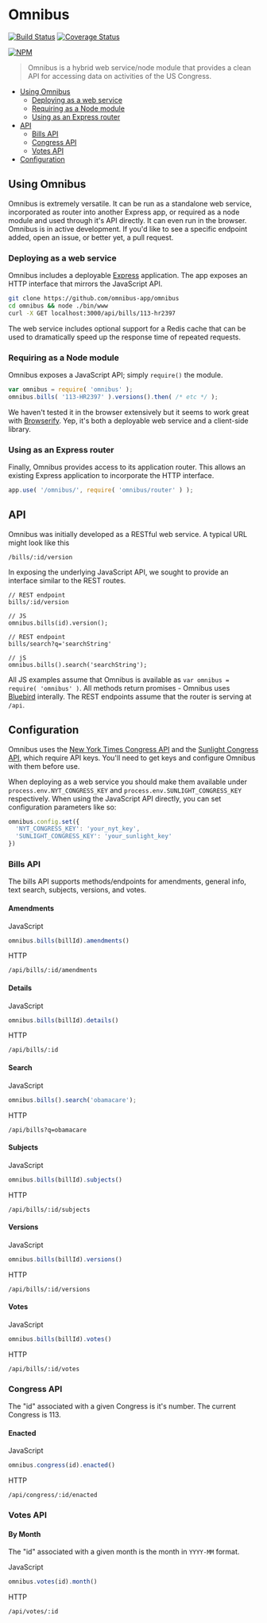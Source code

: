 # Omnibus

[![Build Status](https://img.shields.io/travis/omnibus-app/omnibus-backend.svg?style=flat)](https://travis-ci.org/omnibus-app/omnibus-backend)
[![Coverage Status](https://img.shields.io/coveralls/omnibus-app/omnibus-backend.svg?style=flat)](https://coveralls.io/r/omnibus-app/omnibus-backend)

[![NPM](https://nodei.co/npm/omnibus.png?compact=true)](https://nodei.co/npm/omnibus/)

> Omnibus is a hybrid web service/node module that provides a clean API for accessing data on activities of the US Congress.

- <a href='#using-omnibus'>Using Omnibus</a>
  - <a href="#deploying-as-a-web-service">Deploying as a web service</a>
  - <a href="#requiring-as-a-node-module">Requiring as a Node module</a>
  - <a href="#using-as-an-express-router">Using as an Express router</a>
- <a href="#api">API</a>
  - <a href="#bills-api">Bills API</a>
  - <a href="#congress-api">Congress API</a>
  - <a href="#votes-api">Votes API</a>
- <a href="#configuration">Configuration</a>

## Using Omnibus
Omnibus is extremely versatile. It can be run as a standalone web service, incorporated as router into another Express app, or required as a node module and used through it's API directly. It can even run in the browser. Omnibus is in active development. If you'd like to see a specific endpoint added, open an issue, or better yet, a pull request. 

### Deploying as a web service
Omnibus includes a deployable [Express](expressjs.com) application. The app exposes an HTTP interface that mirrors the JavaScript API.

```sh
git clone https://github.com/omnibus-app/omnibus
cd omnibus && node ./bin/www
curl -X GET localhost:3000/api/bills/113-hr2397
```

The web service includes optional support for a Redis cache that can be used to dramatically speed up the response time of repeated requests.

### Requiring as a Node module
Omnibus exposes a JavaScript API; simply `require()` the module.

```js
var omnibus = require( 'omnibus' );
omnibus.bills( '113-HR2397' ).versions().then( /* etc */ );
```

We haven't tested it in the browser extensively but it seems to work great with [Browserify](http://browserify.org/). Yep, it's both a deployable web service and a client-side library.

### Using as an Express router
Finally, Omnibus provides access to its application router. This allows an existing Express application to incorporate the HTTP interface.

```js
app.use( '/omnibus/', require( 'omnibus/router' ) );
```

## API
Omnibus was initially developed as a RESTful web service. A typical URL might look like this

```
/bills/:id/version
```

In exposing the underlying JavaScript API, we sought to provide an interface similar to the REST routes.

```
// REST endpoint
bills/:id/version

// JS
omnibus.bills(id).version();

// REST endpoint
bills/search?q='searchString'

// jS
omnibus.bills().search('searchString');
```

All JS examples assume that Omnibus is available as `var omnibus = require( 'omnibus' )`. All methods return promises - Omnibus uses [Bluebird]() interally. The REST endpoints assume that the router is serving at `/api`. 


## Configuration
Omnibus uses the [New York Times Congress API](http://developer.nytimes.com/docs/read/congress_api) and the [Sunlight Congress API](https://sunlightlabs.github.io/congress/), which require API keys. You'll need to get keys and configure Omnibus with them before use.

When deploying as a web service you should make them available under `process.env.NYT_CONGRESS_KEY` and `process.env.SUNLIGHT_CONGRESS_KEY` respectively. When using the JavaScript API directly, you can set configuration parameters like so:

```js
omnibus.config.set({
  'NYT_CONGRESS_KEY': 'your_nyt_key',
  'SUNLIGHT_CONGRESS_KEY': 'your_sunlight_key'
})
```

### Bills API
The bills API supports methods/endpoints for amendments, general info, text search, subjects, versions, and votes.

#### Amendments
JavaScript
```js
omnibus.bills(billId).amendments()
```

HTTP
```
/api/bills/:id/amendments
```

#### Details
JavaScript
```js
omnibus.bills(billId).details()
```

HTTP
```
/api/bills/:id
```

#### Search
JavaScript
```js
omnibus.bills().search('obamacare');
```

HTTP
```
/api/bills?q=obamacare
```

#### Subjects
JavaScript
```js
omnibus.bills(billId).subjects()
```

HTTP
```
/api/bills/:id/subjects
```

#### Versions
JavaScript
```js
omnibus.bills(billId).versions()
```

HTTP
```
/api/bills/:id/versions
```

#### Votes
JavaScript
```js
omnibus.bills(billId).votes()
```

HTTP
```
/api/bills/:id/votes
```

### Congress API
The "id" associated with a given Congress is it's number. The current Congress is 113.

#### Enacted
JavaScript
```js
omnibus.congress(id).enacted()
```

HTTP
```
/api/congress/:id/enacted
```
### Votes API

#### By Month
The "id" associated with a given month is the month in `YYYY-MM` format.

JavaScript
```js
omnibus.votes(id).month()
```

HTTP
```
/api/votes/:id
```

